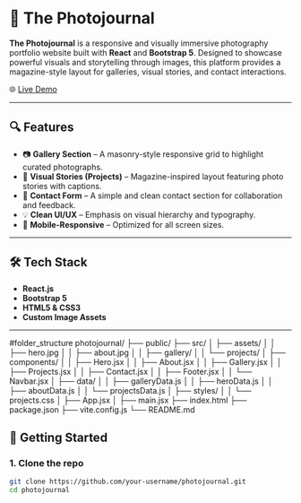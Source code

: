 # 📸 The Photojournal

**The Photojournal** is a responsive and visually immersive photography portfolio website built with **React** and **Bootstrap 5**. Designed to showcase powerful visuals and storytelling through images, this platform provides a magazine-style layout for galleries, visual stories, and contact interactions.

🌐 [Live Demo](https://the-photojournal.netlify.app/)

---

## 🔍 Features

- 📷 **Gallery Section** – A masonry-style responsive grid to highlight curated photographs.
- 📰 **Visual Stories (Projects)** – Magazine-inspired layout featuring photo stories with captions.
- 📩 **Contact Form** – A simple and clean contact section for collaboration and feedback.
- 💡 **Clean UI/UX** – Emphasis on visual hierarchy and typography.
- 📱 **Mobile-Responsive** – Optimized for all screen sizes.

---

## 🛠 Tech Stack

- **React.js**
- **Bootstrap 5**
- **HTML5 & CSS3**
- **Custom Image Assets**

---
#folder_structure
photojournal/
├── public/
├── src/
│ ├── assets/
│ │ ├── hero.jpg
│ │ ├── about.jpg
│ │ ├── gallery/
│ │ └── projects/
│ ├── components/
│ │ ├── Hero.jsx
│ │ ├── About.jsx
│ │ ├── Gallery.jsx
│ │ ├── Projects.jsx
│ │ ├── Contact.jsx
│ │ ├── Footer.jsx
│ │ └── Navbar.jsx
│ ├── data/
│ │ ├── galleryData.js
│ │ ├── heroData.js
│ │ ├── aboutData.js
│ │ └── projectsData.js
│ ├── styles/
│ │ └── projects.css
│ ├── App.jsx
│ ├── main.jsx
├── index.html
├── package.json
├── vite.config.js
└── README.md

## 🚀 Getting Started

### 1. Clone the repo

```bash
git clone https://github.com/your-username/photojournal.git
cd photojournal
